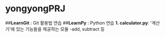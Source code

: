 # yongyongPRJ
##**LearnGit** : Git 활용법 연습
##**LearnPy** : Python 연습
**1. calculator.py**: '계산기'에 있는 기능들을 제공하는 모듈
-add, subtract 등